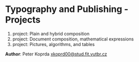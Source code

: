 # Typography and Publishing - Projects

1. project: Plain and hybrid composition
2. project: Document composition, mathematical expressions
3. project: Pictures, algorithms, and tables

**Author**: Peter Koprda <xkoprd00@stud.fit.vutbr.cz>
